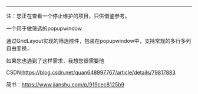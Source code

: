 

----------------------------------------------------------------------------------------------------

注：您正在查看一个停止维护的项目，只供借鉴参考。

一个用于做筛选的popupwindow

通过GridLayout实现的筛选控件，包装在popupwindow中，支持常规的多行多列自由变换，

如果您也遇到了这样需求，我想您很需要他






CSDN:https://blog.csdn.net/quan648997767/article/details/79817883

简书：https://www.jianshu.com/p/919cec8125b9



